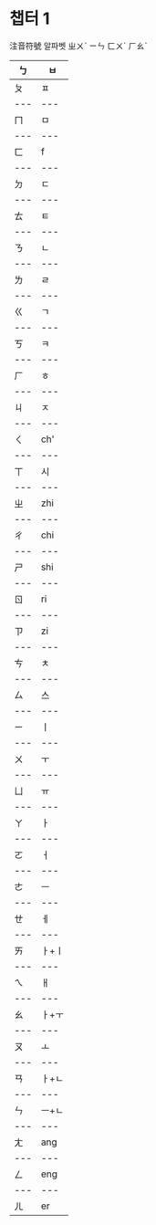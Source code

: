 챕터 1
===========================
注音符號   알파벳   ㄓㄨˋ ㄧㄣ ㄈㄨˊ ㄏㄠˋ

|ㄅ|ㅂ|
|---|---
|ㄆ|ㅍ|
|---|---
|ㄇ|ㅁ|
|---|---
|ㄈ|f|
|---|---
|ㄉ|ㄷ|
|---|---
|ㄊ|ㅌ|
|---|---
|ㄋ|ㄴ|
|---|---
|ㄌ|ㄹ|
|---|---
|ㄍ|ㄱ|
|---|---
|ㄎ|ㅋ|
|---|---
|ㄏ|ㅎ|
|---|---
|ㄐ|ㅈ|
|---|---
|ㄑ|ch'|
|---|---
|ㄒ|시|
|---|---
|ㄓ|zhi|
|---|---
|ㄔ|chi|
|---|---
|ㄕ|shi|
|---|---
|ㄖ|ri|
|---|---
|ㄗ|zi|
|---|---
|ㄘ|ㅊ|
|---|---
|ㄙ|스|
|---|---
|ㄧ|ㅣ|
|---|---
|ㄨ|ㅜ|
|---|---
|ㄩ|ㅠ|
|---|---
|ㄚ|ㅏ|
|---|---
|ㄛ|ㅓ|
|---|---
|ㄜ|ㅡ|
|---|---
|ㄝ|ㅔ|
|---|---
|ㄞ|ㅏ+ㅣ|
|---|---
|ㄟ|ㅐ|
|---|---
|ㄠ|ㅏ+ㅜ|
|---|---
|ㄡ|ㅗ|
|---|---
|ㄢ|ㅏ+ㄴ|
|---|---
|ㄣ|ㅡ+ㄴ|
|---|---
|ㄤ|ang|
|---|---
|ㄥ|eng|
|---|---
|ㄦ|er|